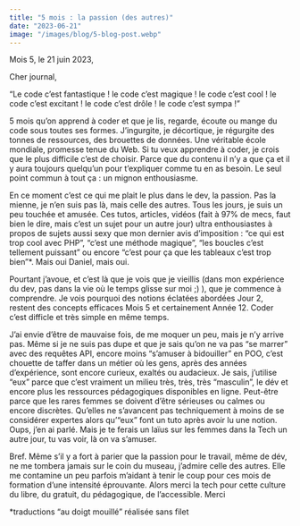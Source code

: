 ```yaml
---
title: "5 mois : la passion (des autres)"
date: "2023-06-21"
image: "/images/blog/5-blog-post.webp"
---
```

Mois 5, le 21 juin 2023,

Cher journal,

“Le code c’est fantastique ! le code c’est magique ! le code c’est cool ! le code c’est excitant ! le code c’est drôle ! le code c’est sympa !”

5 mois qu’on apprend à coder et que je lis, regarde, écoute ou mange du code sous toutes ses formes. J’ingurgite, je décortique, je régurgite des tonnes de ressources, des brouettes de données. Une véritable école mondiale, promesse tenue du Web. Si tu veux apprendre à coder, je crois que le plus difficile c’est de choisir. Parce que du contenu il n’y a que ça et il y aura toujours quelqu’un pour t’expliquer comme tu en as besoin. Le seul point commun à tout ça : un mignon enthousiasme.

En ce moment c’est ce qui me plait le plus dans le dev, la passion. Pas la mienne, je n’en suis pas là, mais celle des autres. Tous les jours, je suis un peu touchée et amusée. Ces tutos, articles, vidéos (fait à 97% de mecs, faut bien le dire, mais c’est un sujet pour un autre jour) ultra enthousiastes à propos de sujets aussi sexy que mon dernier avis d’imposition : “ce qui est trop cool avec PHP”, “c’est une méthode magique”, “les boucles c’est tellement puissant” ou encore “c’est pour ça que les tableaux c’est trop bien”*. Mais oui Daniel, mais oui.

Pourtant j’avoue, et c’est là que je vois que je vieillis (dans mon expérience du dev, pas dans la vie où le temps glisse sur moi ;) ), que je commence à comprendre. Je vois pourquoi des notions éclatées abordées Jour 2, restent des concepts efficaces Mois 5 et certainement Année 12. Coder c’est difficle et très simple en même temps.

J’ai envie d’être de mauvaise fois, de me moquer un peu, mais je n’y arrive pas. Même si je ne suis pas dupe et que je sais qu’on ne va pas “se marrer” avec des requêtes API, encore moins “s’amuser à bidouiller” en POO, c’est chouette de taffer dans un métier où les gens, après des années d’expérience, sont encore curieux, exaltés ou audacieux. Je sais, j’utilise “eux” parce que c’est vraiment un milieu très, très, très “masculin”, le dév et encore plus les ressources pédagogiques disponibles en ligne. Peut-être parce que les rares femmes se doivent d’être sérieuses ou calmes ou encore discrètes. Qu’elles ne s’avancent pas techniquement à moins de se considérer expertes alors qu’“eux” font un tuto après avoir lu une notion. Oups, j’en ai parlé. Mais je te ferais un laïus sur les femmes dans la Tech un autre jour, tu vas voir, là on va s’amuser.

Bref. Même s’il y a fort à parier que la passion pour le travail, même de dév, ne me tombera jamais sur le coin du museau, j’admire celle des autres. Elle me contamine un peu parfois m’aidant à tenir le coup pour ces mois de formation d’une intensité éprouvante. Alors merci la tech pour cette culture du libre, du gratuit, du pédagogique, de l’accessible. Merci

*traductions “au doigt mouillé” réalisée sans filet